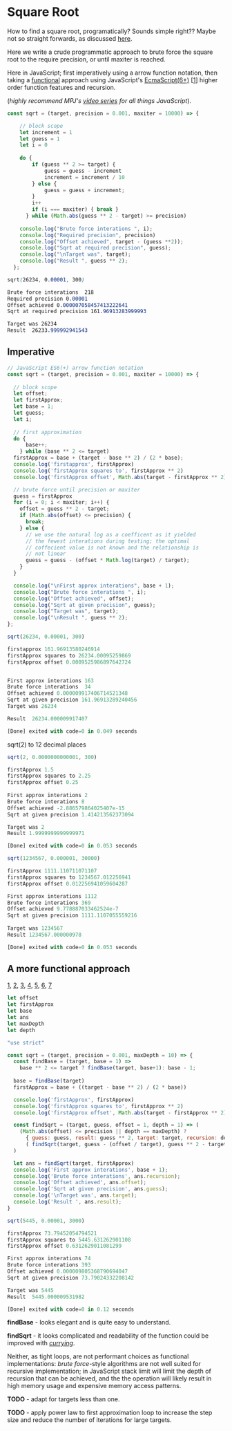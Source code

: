 
# Square Root

How to find a square root, programatically? Sounds simple right?? Maybe not so straight forwards, as discussed [here](https://math.stackexchange.com/questions/799339/how-to-calculate-the-square-root-of-a-number). 

Here we write a crude programmatic approach to brute force the square root to the require precision, or until maxiter is reached.

Here in JavaScript; first imperatively using a arrow function notation, then taking a [functional](shttps://medium.freecodecamp.org/functional-programming-in-js-with-practical-examples-part-1-87c2b0dbc276) approach using JavaScript's [EcmaScript(6+)](https://www.codementor.io/ajinkyax/functional-programming-with-javascript-es6-j4ysxgvpj) [[1](https://en.wikipedia.org/wiki/Ecma_International)] higher order function features and recursion.

(*highly recommend MPJ's [video series](https://www.youtube.com/channel/UCO1cgjhGzsSYb1rsB4bFe4Q/playlists) for all things JavaScript*). 


````javascript
const sqrt = (target, precision = 0.001, maxiter = 10000) => {

    // block scope
    let increment = 1
    let guess = 1
    let i = 0
    
    do {
        if (guess ** 2 >= target) {
            guess = guess - increment
            increment = increment / 10
        } else {
            guess = guess + increment;
        } 
        i++
        if (i === maxiter) { break } 
      } while (Math.abs(guess ** 2 - target) >= precision)
    
    console.log("Brute force interations ", i);
    console.log("Required precision", precision)
    console.log("Offset achieved", target - (guess **2));
    console.log("Sqrt at required precision", guess);
    console.log("\nTarget was", target);
    console.log("Result ", guess ** 2);
  };
  ````

````css
sqrt(26234, 0.00001, 300)

Brute force interations  218
Required precision 0.00001
Offset achieved 0.000007058457413222641
Sqrt at required precision 161.96913283999993

Target was 26234
Result  26233.999992941543
````


## Imperative

```javascript
// JavaScript ES6(+) arrow function notation
const sqrt = (target, precision = 0.001, maxiter = 10000) => {
 
  // block scope
  let offset;
  let firstApprox;
  let base = 1;
  let guess; 
  let i;
  
  // first approximation
  do {
      base++;
    } while (base ** 2 <= target) 
  firstApprox = base + (target - base ** 2) / (2 * base);
  console.log('firstapprox', firstApprox)
  console.log('firstApprox squares to', firstApprox ** 2)
  console.log('firstApprox offset', Math.abs(target - firstApprox ** 2), '\n')

  // brute force until precision or maxiter
  guess = firstApprox
  for (i = 0; i < maxiter; i++) {
    offset = guess ** 2 - target;
    if (Math.abs(offset) <= precision) {
      break; 
    } else {
      // we use the natural log as a coefficent as it yielded
      // the fewest interations during testing; the optimal 
      // coffecient value is not known and the relationship is
      // not linear
      guess = guess - (offset * Math.log(target) / target);
    }
  }

  console.log("\nFirst approx interations", base + 1);
  console.log("Brute force interations ", i);
  console.log("Offset achieved", offset);
  console.log("Sqrt at given precision", guess);
  console.log("Target was", target);
  console.log("\nResult ", guess ** 2);
};
```

```javascript
sqrt(26234, 0.00001, 300)

firstapprox 161.96913580246914
firstApprox squares to 26234.00095259869
firstApprox offset 0.0009525986897642724 


First approx interations 163
Brute force interations  34
Offset achieved 0.000009917406714521348
Sqrt at given precision 161.96913289240456
Target was 26234

Result  26234.000009917407

[Done] exited with code=0 in 0.049 seconds
```

sqrt(2) to 12 decimal places
```javascript
sqrt(2, 0.0000000000001, 300)

firstApprox 1.5
firstApprox squares to 2.25
firstApprox offset 0.25
  
First approx interations 2
Brute force interations 8
Offset achieved -2.886579864025407e-15
Sqrt at given precision 1.414213562373094

Target was 2
Result 1.9999999999999971

[Done] exited with code=0 in 0.053 seconds
```

```javascript
sqrt(1234567, 0.000001, 30000)

firstApprox 1111.110711071107
firstApprox squares to 1234567.012256941
firstApprox offset 0.012256941059604287

First approx interations 1112
Brute force interations 369
Offset achieved 9.778887033462524e-7
Sqrt at given precision 1111.1107055559216
 
Target was 1234567
Result 1234567.000000978

[Done] exited with code=0 in 0.053 seconds
```

## A more functional approach
[1](https://flaviocopes.com/javascript-functional-programming/), [2](https://flaviocopes.com/javascript-loops-map-filter-reduce-find/), [3](https://medium.com/dailyjs/functional-js-with-es6-recursive-patterns-b7d0813ef9e3), [4](https://www.vojtechruzicka.com/javascript-hoisting-var-let-const-variables/), [5](https://javascript.info/recursion), [6](https://www.codementor.io/ajinkyax/functional-programming-with-javascript-es6-j4ysxgvpj), [7](https://medium.freecodecamp.org/functional-programming-in-js-with-practical-examples-part-1-87c2b0dbc276)

```javascript
let offset
let firstApprox
let base
let ans
let maxDepth
let depth

"use strict"

const sqrt = (target, precision = 0.001, maxDepth = 10) => { 
  const findBase = (target, base = 1) =>
    base ** 2 <= target ? findBase(target, base+1): base - 1;
    
  base = findBase(target)
  firstApprox = base + ((target - base ** 2) / (2 * base))

  console.log('firstApprox', firstApprox)
  console.log('firstApprox squares to', firstApprox ** 2)
  console.log('firstApprox offset', Math.abs(target - firstApprox ** 2), '\n')

  const findSqrt = (target, guess, offset = 1, depth = 1) => (
    (Math.abs(offset) <= precision || depth == maxDepth) ?
      { guess: guess, result: guess ** 2, target: target, recursion: depth, offset: offset } :
      ( findSqrt(target, guess - (offset / target), guess ** 2 - target, depth + 1))
  )

  let ans = findSqrt(target, firstApprox)
  console.log('First approx interations', base + 1);
  console.log('Brute force interations', ans.recursion);
  console.log('Offset achieved', ans.offset);
  console.log('Sqrt at given precision', ans.guess);
  console.log('\nTarget was', ans.target);
  console.log('Result ', ans.result);
}
```
 
```javascript
sqrt(5445, 0.00001, 3000)

firstApprox 73.79452054794521
firstApprox squares to 5445.631262901108
firstApprox offset 0.6312629011081299 

First approx interations 74
Brute force interations 393
Offset achieved 0.000009805368790694047
Sqrt at given precision 73.79024332208142

Target was 5445
Result  5445.000009531982

[Done] exited with code=0 in 0.12 seconds
```

**findBase** - looks elegant and is quite easy to understand. 

**findSqrt** - it looks complicated and readability of the function could be improved with *[currying](https://wsvincent.com/javascript-currying/)*.

Neither, as tight loops, are not performant choices as functional implementations: *brute force*-style algorithms are not well suited for  recursive implementation; in JavaScript stack limit will limit the depth of recursion that can be achieved, and the the operation will likely result in high memory usage and expensive memory access patterns.

**TODO** - adapt for targets less than one.

**TODO** - apply power law to first approximation loop to increase the step size and reduce the number of iterations for large targets.
